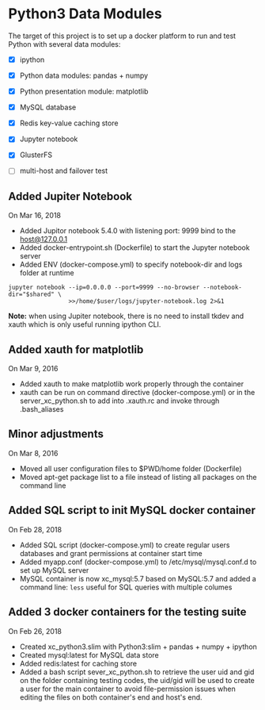 # Python3 Data Modules #
The target of this project is to set up a docker platform to run and test Python with several data modules:
* [x] ipython 
* [x] Python data modules: pandas + numpy
* [x] Python presentation module: matplotlib
* [x] MySQL database
* [x] Redis key-value caching store
* [x] Jupyter notebook
* [X] GlusterFS
* [ ] multi-host and failover test


## Added Jupiter Notebook ##
On Mar 16, 2018
- Added Jupitor notebook 5.4.0 with listening port: 9999 bind to the host@127.0.0.1
- Added docker-entrypoint.sh (Dockerfile) to start the Jupyter notebook server
- Added ENV (docker-compose.yml) to specify notebook-dir and logs folder at runtime

```
jupyter notebook --ip=0.0.0.0 --port=9999 --no-browser --notebook-dir="$shared" \
                 >>/home/$user/logs/jupyter-notebook.log 2>&1
```

**Note:** when using Jupiter notebook, there is no need to install tkdev and xauth which is only useful running ipython CLI.

## Added xauth for matplotlib ##
On Mar 9, 2016
- Added xauth to make matplotlib work properly through the container
- xauth can be run on command directive (docker-compose.yml) or in the server_xc_python.sh to add into .xauth.rc and invoke through .bash_aliases


## Minor adjustments ##
On Mar 8, 2016
- Moved all user configuration files to $PWD/home folder (Dockerfile)
- Moved apt-get package list to a file instead of listing all packages on the command line


## Added SQL script to init MySQL docker container ##
On Feb 28, 2018
- Added SQL script (docker-compose.yml) to create regular users databases and grant permissions at container start time
- Added myapp.conf (docker-compose.yml) to /etc/mysql/mysql.conf.d to set up MySQL server
- MySQL container is now xc_mysql:5.7 based on MySQL:5.7 and added a command line: `less` useful for SQL queries with multiple columes


## Added 3 docker containers for the testing suite ##
On Feb 26, 2018
- Created xc_python3.slim with Python3:slim + pandas + numpy + ipython
- Created mysql:latest for MySQL data store
- Added redis:latest for caching store 
- Added a bash script sever_xc_python.sh to retrieve the user uid and gid on the folder containing testing codes, the uid/gid will be used to create a user for the main container to avoid file-permission issues when editing the files on both container's end and host's end.

